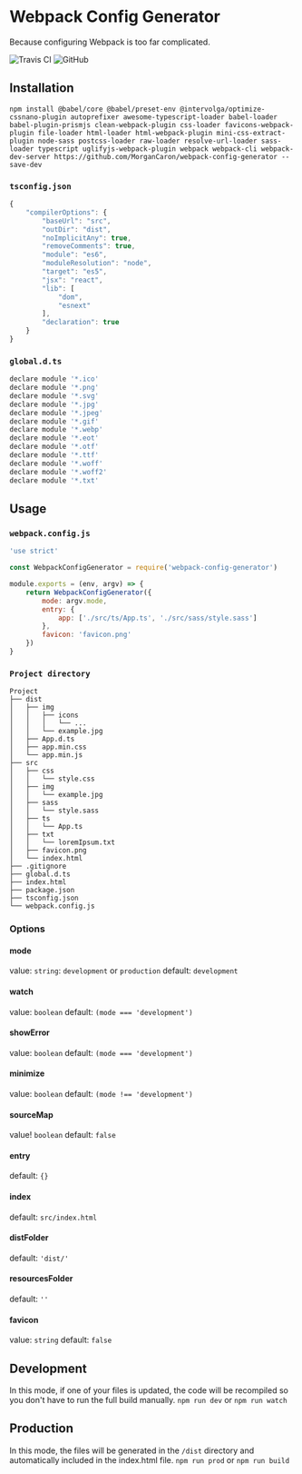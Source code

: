 # Webpack Config Generator
Because configuring Webpack is too far complicated.

![Travis CI](https://img.shields.io/travis/com/MorganCaron/webpack-config-generator.svg?style=flat-square)
![GitHub](https://img.shields.io/github/license/MorganCaron/webpack-config-generator.svg?style=flat-square)

## Installation

```
npm install @babel/core @babel/preset-env @intervolga/optimize-cssnano-plugin autoprefixer awesome-typescript-loader babel-loader babel-plugin-prismjs clean-webpack-plugin css-loader favicons-webpack-plugin file-loader html-loader html-webpack-plugin mini-css-extract-plugin node-sass postcss-loader raw-loader resolve-url-loader sass-loader typescript uglifyjs-webpack-plugin webpack webpack-cli webpack-dev-server https://github.com/MorganCaron/webpack-config-generator --save-dev
```

### `tsconfig.json`
```js
{
	"compilerOptions": {
		"baseUrl": "src",
		"outDir": "dist",
		"noImplicitAny": true,
		"removeComments": true,
		"module": "es6",
		"moduleResolution": "node",
		"target": "es5",
		"jsx": "react",
		"lib": [
			"dom",
			"esnext"
		],
		"declaration": true
	}
}
```

### `global.d.ts`
```js
declare module '*.ico'
declare module '*.png'
declare module '*.svg'
declare module '*.jpg'
declare module '*.jpeg'
declare module '*.gif'
declare module '*.webp'
declare module '*.eot'
declare module '*.otf'
declare module '*.ttf'
declare module '*.woff'
declare module '*.woff2'
declare module '*.txt'
```

## Usage

### `webpack.config.js`
```js
'use strict'

const WebpackConfigGenerator = require('webpack-config-generator')

module.exports = (env, argv) => {
	return WebpackConfigGenerator({
		mode: argv.mode,
		entry: {
			app: ['./src/ts/App.ts', './src/sass/style.sass']
		},
		favicon: 'favicon.png'
	})
}
```

### `Project directory`
```
Project
├── dist
│   ├── img
│   │   ├── icons
│   │   │   └── ...
│   │   └── example.jpg
│   ├── App.d.ts
│   ├── app.min.css
│   └── app.min.js
├── src
│   ├── css
│   │   └── style.css
│   ├── img
│   │   └── example.jpg
│   ├── sass
│   │   └── style.sass
│   ├── ts
│   │   └── App.ts
│   ├── txt
│   │   └── loremIpsum.txt
│   ├── favicon.png
│   └── index.html
├── .gitignore
├── global.d.ts
├── index.html
├── package.json
├── tsconfig.json
└── webpack.config.js
```

### Options

#### mode
value: `string`: `development` or `production`
default: `development`

#### watch
value: `boolean`
default: `(mode === 'development')`

#### showError
value: `boolean`
default: `(mode === 'development')`

#### minimize
value: `boolean`
default: `(mode !== 'development')`

#### sourceMap
value! `boolean`
default: `false`

#### entry
default: `{}`

#### index
default: `src/index.html`

#### distFolder
default: `'dist/'`

#### resourcesFolder
default: `''`

#### favicon
value: `string`
default: `false`

## Development
In this mode, if one of your files is updated, the code will be recompiled so you don't have to run the full build manually.
`npm run dev`
or
`npm run watch`

## Production
In this mode, the files will be generated in the `/dist` directory and automatically included in the index.html file.
`npm run prod`
or
`npm run build`
